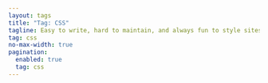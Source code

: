 ```yaml
---
layout: tags
title: "Tag: CSS"
tagline: Easy to write, hard to maintain, and always fun to style sites with
tag: css
no-max-width: true
pagination:
  enabled: true
  tag: css
---
```


